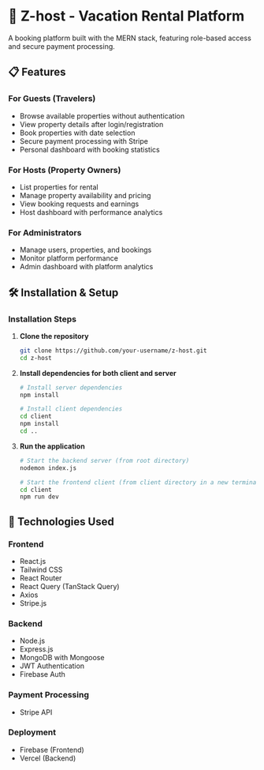 # 🌴 Z-host - Vacation Rental Platform

A  booking platform built with the MERN stack, featuring role-based access and secure payment processing.



## 📋 Features

### For Guests (Travelers)
- Browse available properties without authentication
- View property details after login/registration
- Book properties with date selection
- Secure payment processing with Stripe
- Personal dashboard with booking statistics

### For Hosts (Property Owners)
- List properties for rental
- Manage property availability and pricing
- View booking requests and earnings
- Host dashboard with performance analytics

### For Administrators
- Manage users, properties, and bookings
- Monitor platform performance
- Admin dashboard with platform analytics

## 🛠️ Installation & Setup


### Installation Steps

1. **Clone the repository**
   ```bash
   git clone https://github.com/your-username/z-host.git
   cd z-host
   ```

2. **Install dependencies for both client and server**
   ```bash
   # Install server dependencies
   npm install
   
   # Install client dependencies
   cd client
   npm install
   cd ..
   ```



3. **Run the application**
   ```bash
   # Start the backend server (from root directory)
   nodemon index.js
   
   # Start the frontend client (from client directory in a new terminal)
   cd client
   npm run dev
   ```




## 🔧 Technologies Used

### Frontend
- React.js
- Tailwind CSS
- React Router
- React Query (TanStack Query)
- Axios
- Stripe.js

### Backend
- Node.js
- Express.js
- MongoDB with Mongoose
- JWT Authentication
- Firebase Auth

### Payment Processing
- Stripe API

### Deployment
- Firebase (Frontend)
- Vercel (Backend)
